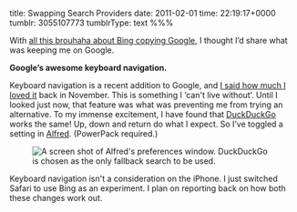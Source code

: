 title: Swapping Search Providers
date: 2011-02-01
time: 22:19:17+0000
tumblr: 3055107773
tumblrType: text
%%%

With [all this brouhaha about Bing copying Google][B], I thought I&rsquo;d share what was keeping me on Google.

**Google&rsquo;s awesome keyboard navigation.**

Keyboard navigation is a recent addition to Google, and [I said how much I loved it][C] back in November. This is something I &lsquo;can't live without&rsquo;. Until I looked just now, that feature was what was preventing me from trying an alternative. To my immense excitement, I have found that [DuckDuckGo][D] works the same! Up, down and return do what I expect. So I&rsquo;ve toggled a setting in [Alfred][A]. (PowerPack required.)

<figure class="tmblr-full" data-orig-height="216" data-orig-width="500"><img src="9c6432f82bccbd0304001b17f4fe12a7b844dc3b.png" alt="A screen shot of Alfred's preferences window. DuckDuckGo is chosen as the only fallback search to be used." data-orig-height="216" data-orig-width="500"></figure>

Keyboard navigation isn't a consideration on the iPhone. I just switched Safari to use Bing as an experiment. I plan on reporting back on how both these changes work out.

[A]: http://www.alfredapp.com/
[B]: http://searchengineland.com/google-bing-is-cheating-copying-our-search-results-62914
[C]: /post/1701520566
[D]: http://duckduckgo.com/

